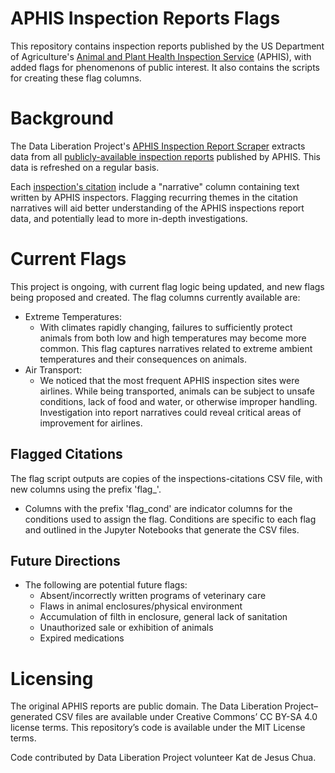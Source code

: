 # APHIS Inspection Reports Flags
This repository contains inspection reports published by the US Department of Agriculture's [Animal and Plant Health Inspection Service](https://www.aphis.usda.gov/aphis/home/) (APHIS), with added flags for phenomenons of public interest. It also contains the scripts for creating these flag columns. 

# Background
The Data Liberation Project's [APHIS Inspection Report Scraper](https://github.com/data-liberation-project/aphis-inspection-reports) extracts data from all [publicly-available inspection reports](https://efile.aphis.usda.gov/PublicSearchTool/s/inspection-reports) published by APHIS. This data is refreshed on a regular basis. 

Each [inspection's citation]([url](https://github.com/data-liberation-project/aphis-inspection-reports/blob/main/data/combined/inspections-citations.csv)) include a "narrative" column containing text written by APHIS inspectors. Flagging recurring themes in the citation narratives will aid better understanding of the APHIS inspections report data, and potentially lead to more in-depth investigations. 

# Current Flags
This project is ongoing, with current flag logic being updated, and new flags being proposed and created. The flag columns currently available are: 
 * Extreme Temperatures:
   * With climates rapidly changing, failures to sufficiently protect animals from both low and high temperatures may become more common. This flag captures narratives related to extreme ambient temperatures and their consequences on animals.
 * Air Transport:
   * We noticed that the most frequent APHIS inspection sites were airlines. While being transported, animals can be subject to unsafe conditions, lack of food and water, or otherwise improper handling. Investigation into report narratives could reveal critical areas of improvement for airlines.

## Flagged Citations 
The flag script outputs are copies of the inspections-citations CSV file, with new columns using the prefix 'flag_'. 
  * Columns with the prefix 'flag_cond' are indicator columns for the conditions used to assign the flag. Conditions are specific to each flag and outlined in the Jupyter Notebooks that generate the CSV files.
  
## Future Directions
* The following are potential future flags:
    * Absent/incorrectly written programs of veterinary care
    * Flaws in animal enclosures/physical environment
    * Accumulation of filth in enclosure, general lack of sanitation
    * Unauthorized sale or exhibition of animals
    * Expired medications
      
# Licensing 
The original APHIS reports are public domain. The Data Liberation Project–generated CSV files are available under Creative Commons’ CC BY-SA 4.0 license terms. This repository’s code is available under the MIT License terms.

Code contributed by Data Liberation Project volunteer Kat de Jesus Chua. 

